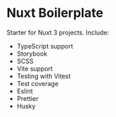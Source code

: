 # Nuxt Boilerplate
Starter for Nuxt 3 projects. Include:
- TypeScript support
- Storybook
- SCSS
- Vite support
- Testing with Vitest
- Test coverage
- Eslint
- Prettier
- Husky